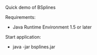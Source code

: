 Quick demo of BSplines

Requirements:
- Java Runtime Environment 1.5 or later

Start application:
- java -jar bsplines.jar
